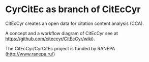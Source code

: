 # CyrCitEc as branch of CitEcCyr

CitEcCyr creates an open data for citation content analysis (CCA). 

A concept and a workflow diagram of CitEcCyr see at https://github.com/citeccyr/CitEcCyr/wiki). 

The CitEcCyr/CyrCitEc project is funded by RANEPA (http://www.ranepa.ru/)
